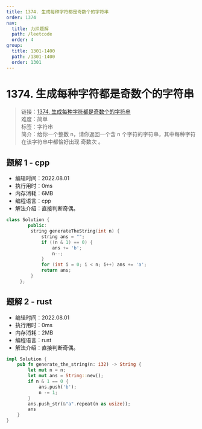 ```yaml
---
title: 1374. 生成每种字符都是奇数个的字符串
order: 1374
nav:
  title: 力扣题解
  path: /leetcode
  order: 4
group:
  title: 1301-1400
  path: /1301-1400
  order: 1301
---
```


# 1374. 生成每种字符都是奇数个的字符串
    
> 链接：[1374. 生成每种字符都是奇数个的字符串](https://leetcode.cn/problems/generate-a-string-with-characters-that-have-odd-counts/)  
> 难度：简单  
> 标签：字符串  
> 简介：给你一个整数 n，请你返回一个含 n 个字符的字符串，其中每种字符在该字符串中都恰好出现 奇数次 。
      
## 题解 1 - cpp
- 编辑时间：2022.08.01
- 执行用时：0ms
- 内存消耗：6MB
- 编程语言：cpp
- 解法介绍：直接判断奇偶。
```cpp
class Solution {
        public:
         string generateTheString(int n) {
             string ans = "";
             if ((n & 1) == 0) {
                 ans += 'b';
                 n--;
             }
             for (int i = 0; i < n; i++) ans += 'a';
             return ans;
         }
     };
```

## 题解 2 - rust
- 编辑时间：2022.08.01
- 执行用时：0ms
- 内存消耗：2MB
- 编程语言：rust
- 解法介绍：直接判断奇偶。
```rust
impl Solution {
    pub fn generate_the_string(n: i32) -> String {
        let mut n = n;
        let mut ans = String::new();
        if n & 1 == 0 {
            ans.push('b');
            n -= 1;
        }
        ans.push_str(&"a".repeat(n as usize));
        ans
    }
}
```

      